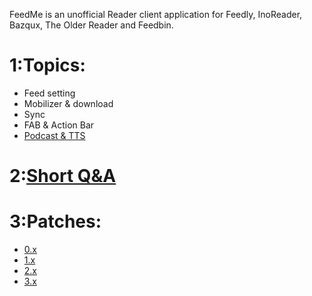 FeedMe is an unofficial Reader client application for Feedly, InoReader, Bazqux, The Older Reader and Feedbin.

# 1:Topics:

- Feed setting
- Mobilizer & download
- Sync
- FAB & Action Bar
- <a href="https://github.com/seazon/FeedMe/blob/master/1.5%20Podcast%20%26%20TTS.md">Podcast & TTS</a>

# 2:<a href="https://github.com/seazon/FeedMe/blob/master/2.0%20Short%20Q%26A.md">Short Q&A</a>

# 3:Patches:

- <a href="https://github.com/seazon/FeedMe/blob/master/3.1%20Patches%200.x.md">0.x</a>
- <a href="https://github.com/seazon/FeedMe/blob/master/3.2%20Patches%201.x.md">1.x</a>
- <a href="https://github.com/seazon/FeedMe/blob/master/3.3%20Patches%202.x.md">2.x</a>
- <a href="https://github.com/seazon/FeedMe/blob/master/3.4%20Patches%203.x.md">3.x</a>
